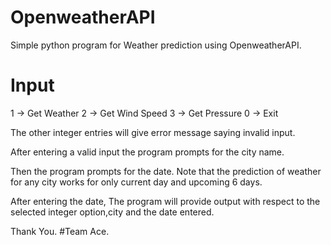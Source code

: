 # OpenweatherAPI
Simple python program for Weather prediction using OpenweatherAPI.

# Input 

1 -> Get Weather
2 -> Get Wind Speed
3 -> Get Pressure
0 -> Exit

The other integer entries will give error message saying invalid input.

After entering a valid input the program prompts for the city name.

Then the program prompts for the date. Note that the prediction of weather for any city works for only current day and upcoming 6 days.

After entering the date, The program will provide output with respect to the selected integer option,city and the date entered.

Thank You. #Team Ace.
